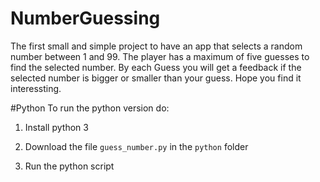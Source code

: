 # NumberGuessing
The first small and simple project to have an app that selects a random number between 1 and 99. 
The player has a maximum of five guesses to find the selected number. 
By each Guess you will get a feedback if the selected number is bigger or smaller than your guess.
Hope you find it interessting.

#Python
To run the python version do:

1. Install python 3

2. Download the file `guess_number.py` in the `python` folder

3. Run the python script